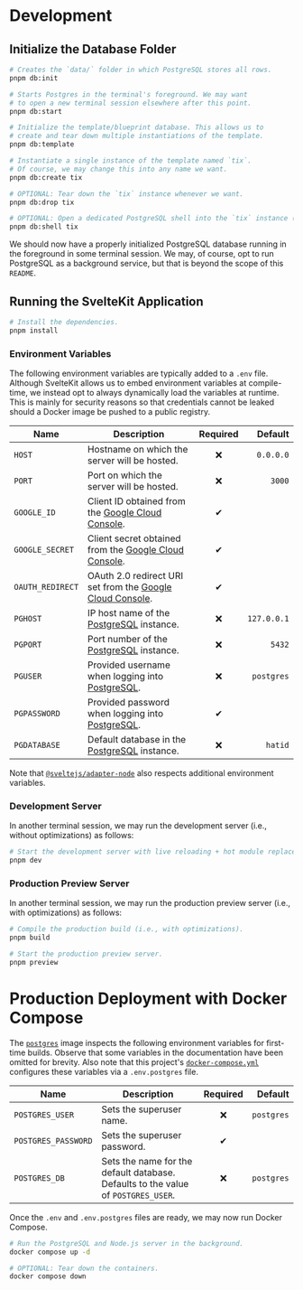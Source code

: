 # Development

## Initialize the Database Folder

```bash
# Creates the `data/` folder in which PostgreSQL stores all rows.
pnpm db:init

# Starts Postgres in the terminal's foreground. We may want
# to open a new terminal session elsewhere after this point.
pnpm db:start
```

```bash
# Initialize the template/blueprint database. This allows us to
# create and tear down multiple instantiations of the template.
pnpm db:template

# Instantiate a single instance of the template named `tix`.
# Of course, we may change this into any name we want.
pnpm db:create tix

# OPTIONAL: Tear down the `tix` instance whenever we want.
pnpm db:drop tix

# OPTIONAL: Open a dedicated PostgreSQL shell into the `tix` instance (usually for debugging purposes).
pnpm db:shell tix
```

We should now have a properly initialized PostgreSQL database running in the foreground in some terminal session. We may, of course, opt to run PostgreSQL as a background service, but that is beyond the scope of this `README`.

## Running the SvelteKit Application

```bash
# Install the dependencies.
pnpm install
```

### Environment Variables

The following environment variables are typically added to a `.env` file. Although SvelteKit allows us to embed environment variables at compile-time, we instead opt to always dynamically load the variables at runtime. This is mainly for security reasons so that credentials cannot be leaked should a Docker image be pushed to a public registry.

| **Name**         | **Description**                                             | **Required** | **Default** |
| ---------------- | ----------------------------------------------------------- | :----------: | ----------: |
| `HOST`           | Hostname on which the server will be hosted.                |   &#x274c;   |   `0.0.0.0` |
| `PORT`           | Port on which the server will be hosted.                    |   &#x274c;   |      `3000` |
| `GOOGLE_ID`      | Client ID obtained from the [Google Cloud Console].         |   &#x2714;   |             |
| `GOOGLE_SECRET`  | Client secret obtained from the [Google Cloud Console].     |   &#x2714;   |             |
| `OAUTH_REDIRECT` | OAuth 2.0 redirect URI set from the [Google Cloud Console]. |   &#x2714;   |             |
| `PGHOST`         | IP host name of the [PostgreSQL] instance.                  |   &#x274c;   | `127.0.0.1` |
| `PGPORT`         | Port number of the [PostgreSQL] instance.                   |   &#x274c;   |      `5432` |
| `PGUSER`         | Provided username when logging into [PostgreSQL].           |   &#x274c;   |  `postgres` |
| `PGPASSWORD`     | Provided password when logging into [PostgreSQL].           |   &#x2714;   |             |
| `PGDATABASE`     | Default database in the [PostgreSQL] instance.              |   &#x274c;   |     `hatid` |

Note that [`@sveltejs/adapter-node`] also respects additional environment variables.

[PostgreSQL]: https://www.postgresql.org/
[Google Cloud Console]: https://console.cloud.google.com/
[`@sveltejs/adapter-node`]: https://kit.svelte.dev/docs/adapter-node

### Development Server

In another terminal session, we may run the development server (i.e., without optimizations) as follows:

```bash
# Start the development server with live reloading + hot module replacement.
pnpm dev
```

### Production Preview Server

In another terminal session, we may run the production preview server (i.e., with optimizations) as follows:

```bash
# Compile the production build (i.e., with optimizations).
pnpm build

# Start the production preview server.
pnpm preview
```

# Production Deployment with Docker Compose

The [`postgres`][docker-postgres] image inspects the following environment variables for first-time builds. Observe that some variables in the documentation have been omitted for brevity. Also note that this project's [`docker-compose.yml`] configures these variables via a `.env.postgres` file.

[docker-postgres]: https://github.com/docker-library/docs/blob/9f75f251347c82b06483d47b14bcca79ad077fcd/postgres/README.md#environment-variables
[`docker-compose.yml`]: ./docker-compose.yml

| **Name**            | **Description**                                                                   | **Required** | **Default** |
| ------------------- | --------------------------------------------------------------------------------- | :----------: | ----------: |
| `POSTGRES_USER`     | Sets the superuser name.                                                          |   &#x274c;   |  `postgres` |
| `POSTGRES_PASSWORD` | Sets the superuser password.                                                      |   &#x2714;   |             |
| `POSTGRES_DB`       | Sets the name for the default database. Defaults to the value of `POSTGRES_USER`. |   &#x274c;   |  `postgres` |

Once the `.env` and `.env.postgres` files are ready, we may now run Docker Compose.

```bash
# Run the PostgreSQL and Node.js server in the background.
docker compose up -d

# OPTIONAL: Tear down the containers.
docker compose down
```
